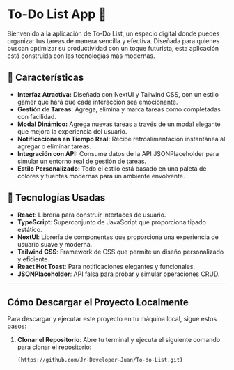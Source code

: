 # To-Do List App 🚀

Bienvenido a la aplicación de To-Do List, un espacio digital donde puedes organizar tus tareas de manera sencilla y efectiva. Diseñada para quienes buscan optimizar su productividad con un toque futurista, esta aplicación está construida con las tecnologías más modernas.

## 🌟 Características

- **Interfaz Atractiva:** Diseñada con NextUI y Tailwind CSS, con un estilo gamer que hará que cada interacción sea emocionante.
- **Gestión de Tareas:** Agrega, elimina y marca tareas como completadas con facilidad.
- **Modal Dinámico:** Agrega nuevas tareas a través de un modal elegante que mejora la experiencia del usuario.
- **Notificaciones en Tiempo Real:** Recibe retroalimentación instantánea al agregar o eliminar tareas.
- **Integración con API:** Consume datos de la API JSONPlaceholder para simular un entorno real de gestión de tareas.
- **Estilo Personalizado:** Todo el estilo está basado en una paleta de colores y fuentes modernas para un ambiente envolvente.

## 🔧 Tecnologías Usadas

- **React**: Librería para construir interfaces de usuario.
- **TypeScript**: Superconjunto de JavaScript que proporciona tipado estático.
- **NextUI**: Librería de componentes que proporciona una experiencia de usuario suave y moderna.
- **Tailwind CSS**: Framework de CSS que permite un diseño personalizado y eficiente.
- **React Hot Toast**: Para notificaciones elegantes y funcionales.
- **JSONPlaceholder**: API falsa para probar y simular operaciones CRUD.
- ------
## Cómo Descargar el Proyecto Localmente

Para descargar y ejecutar este proyecto en tu máquina local, sigue estos pasos:

1. **Clonar el Repositorio**:
   Abre tu terminal y ejecuta el siguiente comando para clonar el repositorio:

   ```bash
   (https://github.com/Jr-Developer-Juan/To-do-List.git)



